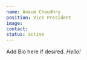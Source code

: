 ```yaml
---
name: Anaum Chaudhry 
position: Vice President
image: 
contact:
status: active
---
```


Add Bio here if desired. *Hello!*
